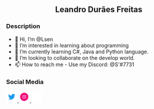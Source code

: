 ## <p align = center> Leandro Durães Freitas </p>

### Description
- 👋 Hi, I’m @Lsen
- 👀 I’m interested in learning about programming
- 🌱 I’m currently learning C#, Java and Python language.
- 💞️ I’m looking to collaborate on the develop world.
- 📫 How to reach me - Use my Discord: @S'#7731


### Social Media
<div>
      <a href="https://www.google.com"> <img width="30" height="30" src="CLIPLY_372109260_TWITTER_LOGO_1080.gif"> </a>
      <!--<span> Titulo da primeira imagem </span>-->
      <a href="https://www.instagram.com/le.saturn/"> <img width="30" height="30" src="371907300_INSTAGRAM_ICON_TRANSPARENT_1080.gif"> </a>
      <!--<span> Titulo da segunda imagem </span>-->
      <img width="30" height="30" src="372108630_DISCORD_LOGO_WHITE_1080.gif">
</div>
